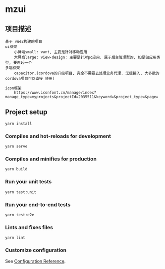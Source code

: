 # mzui

## 项目描述
```
基于 vue2构建的项目
ui框架
    小屏端small: vant, 主要是针对移动应用
    大屏商large: view-design: 主要是针对pc应用, 属于后台管理型的, 如是偏应用类型, 要再起一个
多端框架
    capacitor,(cordova的升级项目, 完全不需要去处理业务代理, 无缝接入, 大多数的cordova项目可以直接 使用)

icon框架
    https://www.iconfont.cn/manage/index?manage_type=myprojects&projectId=2035511&keyword=&project_type=&page=

```

## Project setup
```
yarn install
```

### Compiles and hot-reloads for development
```
yarn serve
```

### Compiles and minifies for production
```
yarn build
```

### Run your unit tests
```
yarn test:unit
```

### Run your end-to-end tests
```
yarn test:e2e
```

### Lints and fixes files
```
yarn lint
```

### Customize configuration
See [Configuration Reference](https://cli.vuejs.org/config/).
